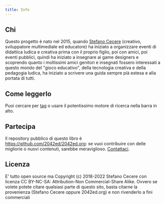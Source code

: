 ```yaml
---
title: Info
---
```

## Chi
Questo progetto è nato nel 2015, quando [Stefano Cecere](https://cecere.xyz) (creativo, sviluppatore multimediale ed educatore) ha iniziato a organizzare eventi di didattica ludica e creativa prima con il proprio figlio, poi con amici, poi eventi pubblici, quindi ha iniziato a insegnare ai game designers e scoprendo quanto i moltissimi amici genitori e insegnati fossero interessati a questo mondo del "gioco educativo", della tecnologia creativa e della pedagogia ludica, ha iniziato a scrivere una guida sempre pià estesa e alla portata di tutti.

## Come leggerlo
Puoi cercare per [tag](tags.md) o usare il potentissimo motore di ricerca nella barra in alto.  

## Partecipa
Il repository pubblico di questo libro è <https://github.com/2042ed/2042ed.org>: se vuoi contribuire con delle migliorie o nuovi contenuti, sarebbe meraviglioso. [Contattaci](contact.md).

## Licenza
E' tutto open source ma Copyright (c) 2018-2022 Stefano Cecere con licenza
CC BY-NC-SA: Attribution-Non Commercial-Share Alike.
Ovvero se volete potete citare qualsiasi parte di questo sito, basta citarne la provenienza (Stefano Cecere oppure 2042ed.org) e non rivenderlo a fini commerciali
